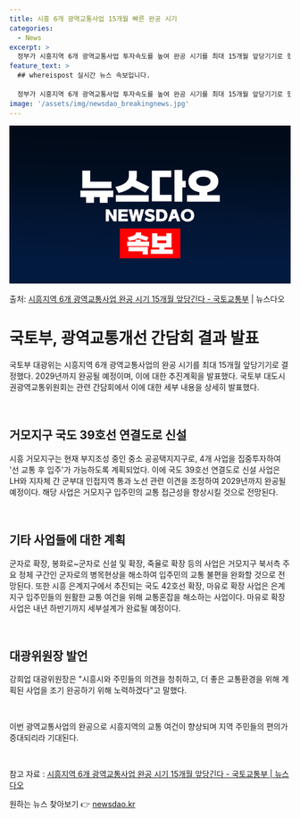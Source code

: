 ```yaml
---
title: 시흥 6개 광역교통사업 15개월 빠른 완공 시기
categories:
  - News
excerpt: >
  정부가 시흥지역 6개 광역교통사업 투자속도를 높여 완공 시기를 최대 15개월 앞당기기로 했다. 국토교통부 대…
feature_text: >
  ## whereispost 실시간 뉴스 속보입니다.

  정부가 시흥지역 6개 광역교통사업 투자속도를 높여 완공 시기를 최대 15개월 앞당기기로 했다. 국토교통부 대…
image: '/assets/img/newsdao_breakingnews.jpg'
---
```


![뉴스다오 속보](/assets/img/newsdao_breakingnews.jpg)

<p>출처: <a href="https://newsdao.kr/3891" rel="dofollow">시흥지역 6개 광역교통사업 완공 시기 15개월 앞당긴다 - 국토교통부</a> | 뉴스다오</p>

<h1>국토부, 광역교통개선 간담회 결과 발표</h1>

국토부 대광위는 시흥지역 6개 광역교통사업의 완공 시기를 최대 15개월 앞당기기로 결정했다. 2029년까지 완공될 예정이며, 이에 대한 추진계획을 발표했다. 국토부 대도시권광역교통위원회는 관련 간담회에서 이에 대한 세부 내용을 상세히 발표했다.

<p data-ke-size="size16">&nbsp;</p>

<h2>거모지구 국도 39호선 연결도로 신설</h2>
시흥 거모지구는 현재 부지조성 중인 중소 공공택지지구로, 4개 사업을 집중투자하여 '선 교통 후 입주'가 가능하도록 계획되었다. 이에 국도 39호선 연결도로 신설 사업은 LH와 지자체 간 군부대 인접지역 통과 노선 관련 이견을 조정하여 2029년까지 완공될 예정이다. 해당 사업은 거모지구 입주민의 교통 접근성을 향상시킬 것으로 전망된다.

<p data-ke-size="size16">&nbsp;</p>

<h2>기타 사업들에 대한 계획</h2>
군자로 확장, 봉화로~군자로 신설 및 확장, 죽율로 확장 등의 사업은 거모지구 북서측 주요 정체 구간인 군자로의 병목현상을 해소하여 입주민의 교통 불편을 완화할 것으로 전망된다. 또한 시흥 은계지구에서 추진되는 국도 42호선 확장, 마유로 확장 사업은 은계지구 입주민들의 원활한 교통 여건을 위해 교통혼잡을 해소하는 사업이다. 마유로 확장 사업은 내년 하반기까지 세부설계가 완료될 예정이다.

<p data-ke-size="size16">&nbsp;</p>

<h2>대광위원장 발언</h2>
강희업 대광위원장은 "시흥시와 주민들의 의견을 청취하고, 더 좋은 교통환경을 위해 계획된 사업을 조기 완공하기 위해 노력하겠다"고 말했다.

<p data-ke-size="size16">&nbsp;</p>

이번 광역교통사업의 완공으로 시흥지역의 교통 여건이 향상되며 지역 주민들의 편의가 증대되리라 기대된다.

<p data-ke-size="size16">&nbsp;</p>

참고 자료 : <a href="https://newsdao.kr/3891">시흥지역 6개 광역교통사업 완공 시기 15개월 앞당긴다 - 국토교통부 | 뉴스다오</a> 

원하는 뉴스 찾아보기 👉 <a href="https://newsdao.kr" rel="dofollow">newsdao.kr</a>


